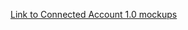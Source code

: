 [Link to Connected Account 1.0 mockups](https://www.figma.com/file/dilFghdYw73TtVDxN7um2nfc/VA.gov-Connected-Accounts?node-id=0%3A1)
